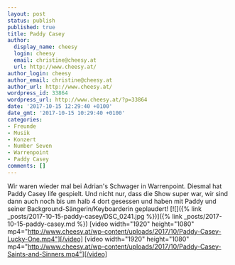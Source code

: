 ```yaml
---
layout: post
status: publish
published: true
title: Paddy Casey
author:
  display_name: cheesy
  login: cheesy
  email: christine@cheesy.at
  url: http://www.cheesy.at/
author_login: cheesy
author_email: christine@cheesy.at
author_url: http://www.cheesy.at/
wordpress_id: 33864
wordpress_url: http://www.cheesy.at/?p=33864
date: '2017-10-15 12:29:40 +0100'
date_gmt: '2017-10-15 10:29:40 +0100'
categories:
- Freunde
- Musik
- Konzert
- Number Seven
- Warrenpoint
- Paddy Casey
comments: []
---
```

Wir waren wieder mal bei Adrian's Schwager in Warrenpoint. Diesmal hat Paddy Casey life gespielt. Und nicht nur, dass die Show super war, wir sind dann auch noch bis um halb 4 dort gesessen und haben mit Paddy und seiner Background-Sängerin/Keyboarderin geplaudert!
[![]({% link _posts/2017-10-15-paddy-casey/DSC_0241.jpg %})]({% link _posts/2017-10-15-paddy-casey.md %})
[video width="1920" height="1080" mp4="http://www.cheesy.at/wp-content/uploads/2017/10/Paddy-Casey-Lucky-One.mp4"][/video]
[video width="1920" height="1080" mp4="http://www.cheesy.at/wp-content/uploads/2017/10/Paddy-Casey-Saints-and-Sinners.mp4"][/video]
